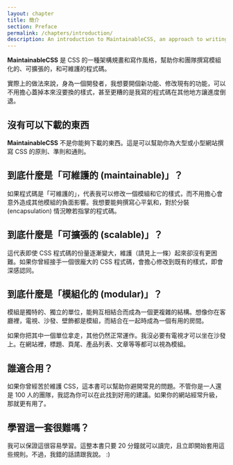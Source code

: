 ```yaml
---
layout: chapter
title: 簡介
section: Preface
permalink: /chapters/introduction/
description: An introduction to MaintainableCSS, an approach to writing modular, scalable and of course maintainable CSS.
---
```


**MaintainableCSS** 是 CSS 的一種架構規畫和寫作風格，幫助你和團隊撰寫模組化的、可擴張的，和可維護的程式碼。

實際上的做法來說，身為一個開發者，我想要開個新功能、修改現有的功能，可以不用擔心蓋掉本來沒要換的樣式，甚至更糟的是我寫的程式碼在其他地方讓進度倒退。

## 沒有可以下載的東西

**MaintainableCSS** 不是你能夠下載的東西。這是可以幫助你為大型或小型網站撰寫 CSS 的原則、準則和通則。

## 到底什麼是「可維護的 (maintainable)」？

如果程式碼是「可維護的」，代表我可以修改一個模組和它的樣式，而不用擔心會意外造成其他模組的負面影響。我想要能夠撰寫心平氣和，對於分裝 (encapsulation) 情況瞭若指掌的程式碼。

## 到底什麼是「可擴張的 (scalable)」？

這代表即使 CSS 程式碼的份量逐漸變大，維護（請見上一條）起來卻沒有更困難。如果你曾經接手一個很龐大的 CSS 程式碼，會擔心修改到既有的樣式，即會深感認同。

## 到底什麼是「模組化的 (modular)」？

模組是獨特的、獨立的單位，能夠互相結合而成為一個更複雜的結構。想像你在客廳裡，電視、沙發、壁飾都是模組，而結合在一起時成為一個有用的房間。

如果你把其中一個單位拿走，其他仍然正常運作。我沒必要有電視才可以坐在沙發上。在網站裡，標題、頁尾、產品列表、文章等等都可以視為模組。

## 誰適合用？

如果你曾經苦於維護 CSS，這本書可以幫助你避開常見的問題。不管你是一人還是 100 人的團隊，我認為你可以在此找到好用的建議。如果你的網站經常升級，那就更有用了。

## 學習這一套很難嗎？

我可以保證這很容易學習。這整本書只要 20 分鐘就可以讀完，且立即開始套用這些規則。不過，我錯的話請跟我說。 :)

